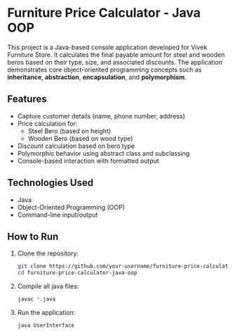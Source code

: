 # Furniture Price Calculator - Java OOP

This project is a Java-based console application developed for Vivek Furniture Store. It calculates the final payable amount for steel and wooden beros based on their type, size, and associated discounts. The application demonstrates core object-oriented programming concepts such as **inheritance**, **abstraction**, **encapsulation**, and **polymorphism**.

## Features

- Capture customer details (name, phone number, address)
- Price calculation for:
  - Steel Bero (based on height)
  - Wooden Bero (based on wood type)
- Discount calculation based on bero type
- Polymorphic behavior using abstract class and subclassing
- Console-based interaction with formatted output

## Technologies Used

- Java
- Object-Oriented Programming (OOP)
- Command-line input/output

## How to Run

1. Clone the repository:
   ```bash
   git clone https://github.com/your-username/furniture-price-calculator-java-oop.git
   cd furniture-price-calculator-java-oop
2. Compile all java files:
   ```bash
   javac *.java
3. Run the application:
   ```bash
   java UserInterface

